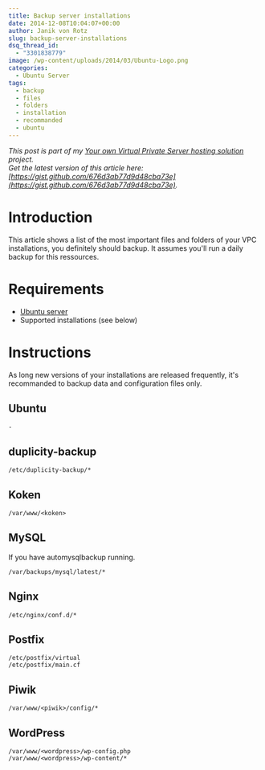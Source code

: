```yaml
---
title: Backup server installations
date: 2014-12-08T10:04:07+00:00
author: Janik von Rotz
slug: backup-server-installations
dsq_thread_id:
  - "3301838779"
image: /wp-content/uploads/2014/03/Ubuntu-Logo.png
categories:
  - Ubuntu Server
tags:
  - backup
  - files
  - folders
  - installation
  - recommanded
  - ubuntu
---
```

*This post is part of my [Your own Virtual Private Server hosting solution](https://janikvonrotz.ch/your-own-virtual-private-server-hosting-solution/) project.*  
*Get the latest version of this article here: [https://gist.github.com/676d3ab77d9d48cba73e](https://gist.github.com/676d3ab77d9d48cba73e).* 

# Introduction

This article shows a list of the most important files and folders of your VPC installations, you definitely should backup.
It assumes you'll run a daily backup for this ressources.
<!--more-->
# Requirements

* [Ubuntu server](https://janikvonrotz.ch/2014/03/13/deploy-ubuntu-server/)
* Supported installations (see below)

# Instructions

As long new versions of your installations are released frequently, it's recommanded to backup data and configuration files only.

## Ubuntu

    -
    
## duplicity-backup

    /etc/duplicity-backup/*

## Koken

    /var/www/<koken>

## MySQL

If you have automysqlbackup running.

    /var/backups/mysql/latest/*
    
## Nginx

    /etc/nginx/conf.d/*  

## Postfix

    /etc/postfix/virtual
    /etc/postfix/main.cf

## Piwik

    /var/www/<piwik>/config/*
    
## WordPress

    /var/www/<wordpress>/wp-config.php
    /var/www/<wordpress>/wp-content/*
